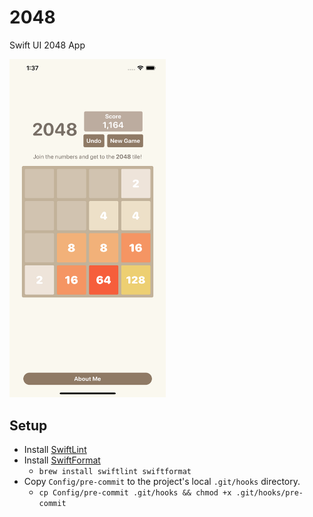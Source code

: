 # 2048

Swift UI 2048 App

<img src="https://raw.githubusercontent.com/PhilVargas/2048/main/Config/Screenshots/pav-2048-six-point-five-screenshot.png" width="250" />

## Setup

- Install [SwiftLint](https://realm.github.io/SwiftLint/)
- Install [SwiftFormat](https://github.com/nicklockwood/SwiftFormat)
  - `brew install swiftlint swiftformat`
- Copy `Config/pre-commit` to the project's local `.git/hooks` directory.
  - `cp Config/pre-commit .git/hooks && chmod +x .git/hooks/pre-commit`
